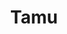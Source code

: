 ---
layout: place
title: "Tamu"
permalink: /illinois/chicago/tamu.html
stateAbbr: IL
stateName: Illinois
cityName: Chicago
place_id: ChIJraCdEL8tDogRa4y7zMZKy_Q
photos:
  - name: >-
      places/ChIJraCdEL8tDogRa4y7zMZKy_Q/photos/AeeoHcI1zDlJ4SgPdsmmGca1jD5J3um1cCu8hKBgJ-Qey678XEIhk2IhY914umVwoR4qCJRv1gNdyPwg3-aRbJ4p5XMO3zuVSbsfOEKlnkTjL47XGJ4Qw4ltkEla2Il2dh0hpqQ9NpmC4zs7MdYBNok2dyW77UN6bUGP2E77s2JI7_IsaqOXq1Hs0Bm3NK3e121oLCe2xN2xSAcmFz_6iB-0l1yNS0Ejb8nT5MKkZYYNnv08mTDKiZggpQLW5PoN3X6Oz1sYbqpaw4GtH0m6QQLc2CSGH_CZnMJMV-t49oxlO6AZXg
    widthPx: 2400
    heightPx: 1601
    authorAttributions:
      - displayName: Tamu
        uri: https://maps.google.com/maps/contrib/100851846479700274820
        photoUri: >-
          https://lh3.googleusercontent.com/a-/ALV-UjVqtGnlTlUwjru_6J4oeddZ2_aULuoO7YC26qpYZgtbe0H-IiM=s100-p-k-no-mo
    flagContentUri: >-
      https://www.google.com/local/imagery/report/?cb_client=maps_api_places.places_api&image_key=!1e10!2sAF1QipMIEBYWJdpPxOkF9Z3QlGFTq8GgDuBjgk5yvfRR&hl=en-US
    googleMapsUri: >-
      https://www.google.com/maps/place//data=!3m4!1e2!3m2!1sAF1QipMIEBYWJdpPxOkF9Z3QlGFTq8GgDuBjgk5yvfRR!2e10!4m2!3m1!1s0x880e2dbf109da0ad:0xf4cb4ac6ccbb8c6b
  - name: >-
      places/ChIJraCdEL8tDogRa4y7zMZKy_Q/photos/AeeoHcL3IwWv03ca7GVxzuu9QduKRAr9_foe55OPTqlJkt5QQbJquuIuxrygoxe1YeE0UPmZODuAVWau3ODUQonAwvTSQrnMlNXbuGLVCj2r0s2ZNcTuwpFc8N1qmmHVJp_UaxgeNdWo4FGu_2Er8_VCd_v84w-P5_Ohpp7Mx-FveQiQctEjwpzOI6Q3clQKEEWcLC-xZp3Q23ghK8cPrFTCDV5ChZY6gkfBeBQfp3XFEVCmGdzUwcwGhw5evv5vSBxniYgtpGacu132zrrG3aII-WKbUj3XBTKoOY4y2xcLjMq7ug
    widthPx: 2400
    heightPx: 1601
    authorAttributions:
      - displayName: Tamu
        uri: https://maps.google.com/maps/contrib/100851846479700274820
        photoUri: >-
          https://lh3.googleusercontent.com/a-/ALV-UjVqtGnlTlUwjru_6J4oeddZ2_aULuoO7YC26qpYZgtbe0H-IiM=s100-p-k-no-mo
    flagContentUri: >-
      https://www.google.com/local/imagery/report/?cb_client=maps_api_places.places_api&image_key=!1e10!2sAF1QipMq_1Vmr5i1wEP9l52FU30KEYIP7sqf-IrNZqTq&hl=en-US
    googleMapsUri: >-
      https://www.google.com/maps/place//data=!3m4!1e2!3m2!1sAF1QipMq_1Vmr5i1wEP9l52FU30KEYIP7sqf-IrNZqTq!2e10!4m2!3m1!1s0x880e2dbf109da0ad:0xf4cb4ac6ccbb8c6b
  - name: >-
      places/ChIJraCdEL8tDogRa4y7zMZKy_Q/photos/AeeoHcLjBZCoREemNWC1fhsR082VgUhxeGNoMzArJ2xNU3E3qYhOvsOHHAZppgLAl3QpV9gbmzSYTjDPaCSvmswFxbGwIneFmN_PGQQs_W_QYq6A1TENBPbzRaLnCmpoWmaWrLd0V0YbfiP4tqgXtsLz2ukO4hvPNigDLh6Y8-0U13aIqtJHw_uDTnJhabBeIpz58fTUxEZk0-igSG3g0zakZ-r5-khXbUqFSG1K8L400BKLJ8e1RmzGk1WU16rfIVPSLsO2pkQZoQlinK67hG1NE-SJ2cQVLC9KHTCHwfyyZbwib8dlO9k8MXNkMz6tDyDaqgpYRjRKJCEuuSxKVbzzmPPK73MqaDpng1_lkXsNHoJglSqi2EXzV8DcttxhtEVIiUV6HKfRy57KthQkLCv1MojQxxLynaa6CAQmWaRFPQeMmQ
    widthPx: 2496
    heightPx: 2232
    authorAttributions:
      - displayName: kayleigh
        uri: https://maps.google.com/maps/contrib/111554612354682382310
        photoUri: >-
          https://lh3.googleusercontent.com/a-/ALV-UjUSNnUdAw7buN4NptjB6Bjtqw51Gb8ipd8rAiyncohLfpZh52C5dg=s100-p-k-no-mo
    flagContentUri: >-
      https://www.google.com/local/imagery/report/?cb_client=maps_api_places.places_api&image_key=!1e10!2sCIHM0ogKEICAgMDI7rrUfg&hl=en-US
    googleMapsUri: >-
      https://www.google.com/maps/place//data=!3m4!1e2!3m2!1sCIHM0ogKEICAgMDI7rrUfg!2e10!4m2!3m1!1s0x880e2dbf109da0ad:0xf4cb4ac6ccbb8c6b
  - name: >-
      places/ChIJraCdEL8tDogRa4y7zMZKy_Q/photos/AeeoHcLbPaqz6CvdPEAjqiLlO5qt-S52BWIbrbZK7MAcqlR-nl4DqgDVWlHTb7mFgZXYl1vc8XC2km4q02o0I-waUnPZRRZ470tD5xsSrIvML9Re-i1x2YaNSOnXsgbzmNf81AS5101LqMgZNylin57AH8ItQ2EbWkoNC3vG3dBXAxJmIyi_TiEhZ97_lbQD4SQ1GsoFCYXkb-hWf1m2ol1lb3YxvyWPyTcosIC9mIEaWzfg4L1DmQOtg0PX0WhadBqs9Mik4a48TMh4vkTDUhXdLlPguzGpsxdTZSXjyq9wu85BiM9Kdn4pD2kSsKcAAeEV6DzWdVFJHyCjpOgBGNWSTpF9YjnL0xSxf0FAW9dBTG7720UQB6rzlY3vK1_oDABW2IaqcLj6mZy2-n06kUOBSXMKTe8eTjgvLhh1DfJIxJNp7w
    widthPx: 4000
    heightPx: 2252
    authorAttributions:
      - displayName: Calvin Law
        uri: https://maps.google.com/maps/contrib/111649997493888544813
        photoUri: >-
          https://lh3.googleusercontent.com/a-/ALV-UjVH8Z4Suzy2SfVsE5xqxQF7ebxXUDa84EZJnfeZ_DmPJYnhjcANNg=s100-p-k-no-mo
    flagContentUri: >-
      https://www.google.com/local/imagery/report/?cb_client=maps_api_places.places_api&image_key=!1e10!2sCIHM0ogKEICAgIDztOTOJg&hl=en-US
    googleMapsUri: >-
      https://www.google.com/maps/place//data=!3m4!1e2!3m2!1sCIHM0ogKEICAgIDztOTOJg!2e10!4m2!3m1!1s0x880e2dbf109da0ad:0xf4cb4ac6ccbb8c6b
  - name: >-
      places/ChIJraCdEL8tDogRa4y7zMZKy_Q/photos/AeeoHcJ2fiKOH3KM-XPnCiPoyWpQ0MnQU-kSe5GjRyA3z7OQzsd2PhEuCcrZOx1xXh4AOTC_rsxFUUX70JyLWbPHglVUHrWDPcIUpoOe_WNY_R-qUyHh3PncmeocIKDGha-FcMS4y3hh2yANcvfLsZ2vuIadlTON3_LbN_0GpLO65386h8YNyIVn-G8EojGIOBLtjaTInJDou1jnRqQ14AnC23-E_Y4BUPlM-Ffbb-t9_kh1bBghh5MaegIdQlzZrGSvs58vWOnygZq8as0V9M52vacCmzX2c2kQPYXbjTDHKoKUYzpGwdA-VxDhDyZVzyZl8bdvXm5lj9xeie2sHcCEEf7b7-QvJ3TZ4a8XBxafZzh-eUqo5QA-jWoWY7o9J0ZiN0fn85LO4GTD8S9MYxedIhDlS6IQeuV4CadMTRAHJ7M
    widthPx: 2218
    heightPx: 2166
    authorAttributions:
      - displayName: kayleigh
        uri: https://maps.google.com/maps/contrib/111554612354682382310
        photoUri: >-
          https://lh3.googleusercontent.com/a-/ALV-UjUSNnUdAw7buN4NptjB6Bjtqw51Gb8ipd8rAiyncohLfpZh52C5dg=s100-p-k-no-mo
    flagContentUri: >-
      https://www.google.com/local/imagery/report/?cb_client=maps_api_places.places_api&image_key=!1e10!2sCIHM0ogKEICAgMDI7rrUAQ&hl=en-US
    googleMapsUri: >-
      https://www.google.com/maps/place//data=!3m4!1e2!3m2!1sCIHM0ogKEICAgMDI7rrUAQ!2e10!4m2!3m1!1s0x880e2dbf109da0ad:0xf4cb4ac6ccbb8c6b
  - name: >-
      places/ChIJraCdEL8tDogRa4y7zMZKy_Q/photos/AeeoHcIouifgCetkgahcdF3QIziBdz6PYbOCHp2grznY1OnmrJ_6MJy7qZGvSfqS_TkhUr2RMb1lAjsYeyhSPUnwt8VeZ0tBXCGp5AKoMBoW9TBafZCJtexEcACZim27Ei7Zi9-EJsKvW2QCgT1inoZpn-7FBvf0AEFw8Y3D4vK4FzR_jvZ0VhYihPf7N3Yrwj7w10xXqMhjSIfaS0yb9pygpYyAnonXQCl1o-3I977OL2js-CTm3aUhEEWCTirV2lCCv19hVZPLhxub9nIdxCYyq5soH-fUKc3OwdjZ7wF79mE9WLw1KCAKzxqeJwjedvRo6sfVAj2TGif7QREe5zmW65aVVF8KVaL1tqh4mBlusWHDbCqxpSzRQce_okGoDcJhWT7VgS3fQPdNMV4Si_UIXPDEAIXYxm8CXjwa6IQNml-2dg
    widthPx: 4080
    heightPx: 2294
    authorAttributions:
      - displayName: Andrew Kwan
        uri: https://maps.google.com/maps/contrib/103959327897906065464
        photoUri: >-
          https://lh3.googleusercontent.com/a-/ALV-UjX3By1Jhr9YOXHgwajSDFs6IG0nkoL0e8U0X3061HaEHrJV9mlyOg=s100-p-k-no-mo
    flagContentUri: >-
      https://www.google.com/local/imagery/report/?cb_client=maps_api_places.places_api&image_key=!1e10!2sCIHM0ogKEICAgIDrzs6sRQ&hl=en-US
    googleMapsUri: >-
      https://www.google.com/maps/place//data=!3m4!1e2!3m2!1sCIHM0ogKEICAgIDrzs6sRQ!2e10!4m2!3m1!1s0x880e2dbf109da0ad:0xf4cb4ac6ccbb8c6b
  - name: >-
      places/ChIJraCdEL8tDogRa4y7zMZKy_Q/photos/AeeoHcLaGZxx-XYYRj5BQ-Uf5Qrqfig1dQJ1tb2BV2l9D9QBukHUyU5arMxam8swEV01Md3Zdyq509fiJhd9WP4t_M0lc847ZC0eNQp1PLRLBdhXRjGOm8pjdho6FxuJ3z-SNiZQ_uIzGuahgTYv_Mmn1LjhLiymRqpFIT7GKaMJGFq_aXy_Zj1ubdBfDjNqY-yrTLmkf12XedVHr1hBMtKESocEgVcN3-w4Qas-EIEifhfqqN0pVa9x-rNm82KSWT2tsR0VPbygU5wdhalmM_Qjf_1PjDJ2xBrvkDD_o7O4F3y0fw
    widthPx: 2400
    heightPx: 1601
    authorAttributions:
      - displayName: Tamu
        uri: https://maps.google.com/maps/contrib/100851846479700274820
        photoUri: >-
          https://lh3.googleusercontent.com/a-/ALV-UjVqtGnlTlUwjru_6J4oeddZ2_aULuoO7YC26qpYZgtbe0H-IiM=s100-p-k-no-mo
    flagContentUri: >-
      https://www.google.com/local/imagery/report/?cb_client=maps_api_places.places_api&image_key=!1e10!2sAF1QipPdE3aLpkdG4-UtgXScy0YFeUMW0nHF8G7fRmqj&hl=en-US
    googleMapsUri: >-
      https://www.google.com/maps/place//data=!3m4!1e2!3m2!1sAF1QipPdE3aLpkdG4-UtgXScy0YFeUMW0nHF8G7fRmqj!2e10!4m2!3m1!1s0x880e2dbf109da0ad:0xf4cb4ac6ccbb8c6b
  - name: >-
      places/ChIJraCdEL8tDogRa4y7zMZKy_Q/photos/AeeoHcKs-qYoXSMb4xkduXMc5aAAph33R_I67Bqmtf2kTokWiDUEEmU3MxbUbzw0WklmOqvE0fPiIQCR8D2kpMkq-q79PHu4HLIQmnuqsEheV3-SmcRChvKXexTAbbCK159JEFzLfStUHnHjZWJz9bt-1cAX989-T4x2ZMA9qkWmKz7o51O472BY1zX6XmPwWvH67iTi-fz9Dr3UfpijIKDbpEytgttFRxRRA_b5PQksarqkB2DZMcQ1ghLnrSWifsCXKeE17rQOIr3m5KGFAryTqjdWIkvSmw4K3Q6mejlBiadgjQ
    widthPx: 2400
    heightPx: 3598
    authorAttributions:
      - displayName: Tamu
        uri: https://maps.google.com/maps/contrib/100851846479700274820
        photoUri: >-
          https://lh3.googleusercontent.com/a-/ALV-UjVqtGnlTlUwjru_6J4oeddZ2_aULuoO7YC26qpYZgtbe0H-IiM=s100-p-k-no-mo
    flagContentUri: >-
      https://www.google.com/local/imagery/report/?cb_client=maps_api_places.places_api&image_key=!1e10!2sAF1QipP1HFxLybdNCbhW9AVhUqIt2GW7fxGtjHC_28wk&hl=en-US
    googleMapsUri: >-
      https://www.google.com/maps/place//data=!3m4!1e2!3m2!1sAF1QipP1HFxLybdNCbhW9AVhUqIt2GW7fxGtjHC_28wk!2e10!4m2!3m1!1s0x880e2dbf109da0ad:0xf4cb4ac6ccbb8c6b
  - name: >-
      places/ChIJraCdEL8tDogRa4y7zMZKy_Q/photos/AeeoHcLlE9F0XOyTFyLBiVyyULM99mZLXK54uH8H5kCTmoj4mrmZF9a90n8ipqMV3PEjork-qvdEC3dEjVafhZm_9czJTVbtYxC3kClkWEBOwMnQ_MMqOdlk4wl5XeUnB8TZbMrg26oZjSSQmwW6xrps_165cV0Zr50AunsbgCGsacdgy0LMayMLoqM41m4mPW5ddrYMqr1YXewy0h3Bug-xj_j_pVVjlLvkNSMWcrXTmgvWISJVqXBLFdxK996X0BuzCYrCd75BOL7XMdB2qbld08N-4_jAFuleen0cCv9HWRbaXeN2wu-zFVdUrcwy-iYsUebcjVVOYC1LBbs6NTqVe4qDCGkivvFGZBTM1ZhIubQarzutAXiRzVTf1z4WScgFy_fOmRFqNVQJ74WvtpHgOvDl8CubRuxbi8x5qU2Y4qXO9A
    widthPx: 4000
    heightPx: 2252
    authorAttributions:
      - displayName: Calvin Law
        uri: https://maps.google.com/maps/contrib/111649997493888544813
        photoUri: >-
          https://lh3.googleusercontent.com/a-/ALV-UjVH8Z4Suzy2SfVsE5xqxQF7ebxXUDa84EZJnfeZ_DmPJYnhjcANNg=s100-p-k-no-mo
    flagContentUri: >-
      https://www.google.com/local/imagery/report/?cb_client=maps_api_places.places_api&image_key=!1e10!2sCIHM0ogKEICAgIDztOTOBg&hl=en-US
    googleMapsUri: >-
      https://www.google.com/maps/place//data=!3m4!1e2!3m2!1sCIHM0ogKEICAgIDztOTOBg!2e10!4m2!3m1!1s0x880e2dbf109da0ad:0xf4cb4ac6ccbb8c6b
  - name: >-
      places/ChIJraCdEL8tDogRa4y7zMZKy_Q/photos/AeeoHcKFT1dur0lWPAlFvcwYnUxaPlSA-znfqv7xloEv5ByjuWA3na8HcPtTwyCVag_MjSOH3azM3AG26GmgvzGyR2_Dnnhq08vvCx1dSejql7wLRR2BeJPzawlaEmGaJu8UtoS9j8A358wssvDiPiwWYwduWqO7jl_YnZepG8qK4q1ZojaXVWMMFy_5pw-u8Sl9Q4sAxrBEwVY19UxvgaRonCjTo5Iw5C_-bG1kg6YFQyjPw7yClRPK9FvbTuQb16DZVKSAQVb8haYG8V-Cn9uclXFhdFD-92Wbf-0U9_hQ1T8tQTOXO47NjDdvLJ1ac6XowzEcg3vicoiB7JO8C_US5EKWQnUunAnnWgn8QlbBiUHvH7V0A7nuLgUfKh4ytaf8aKy6jdEoagl3vKPRwLmAX7at1foocxswBWDUKFWRyxsszw
    widthPx: 4000
    heightPx: 2252
    authorAttributions:
      - displayName: Calvin Law
        uri: https://maps.google.com/maps/contrib/111649997493888544813
        photoUri: >-
          https://lh3.googleusercontent.com/a-/ALV-UjVH8Z4Suzy2SfVsE5xqxQF7ebxXUDa84EZJnfeZ_DmPJYnhjcANNg=s100-p-k-no-mo
    flagContentUri: >-
      https://www.google.com/local/imagery/report/?cb_client=maps_api_places.places_api&image_key=!1e10!2sCIHM0ogKEICAgIDztOTOFg&hl=en-US
    googleMapsUri: >-
      https://www.google.com/maps/place//data=!3m4!1e2!3m2!1sCIHM0ogKEICAgIDztOTOFg!2e10!4m2!3m1!1s0x880e2dbf109da0ad:0xf4cb4ac6ccbb8c6b
address: 804 W Washington Blvd, Chicago, IL 60607, USA
street: 804 W Washington Blvd
city: Chicago
state: IL
zip: '60607'
country: USA
neighborhood: Fulton Market District
latitude: '41.883292'
longitude: '-87.647785'
accessibility_options:
  wheelchairAccessibleEntrance: true
  wheelchairAccessibleRestroom: true
  wheelchairAccessibleSeating: true
business_status: OPERATIONAL
name: Tamu
google_maps_links:
  directionsUri: >-
    https://www.google.com/maps/dir//''/data=!4m7!4m6!1m1!4e2!1m2!1m1!1s0x880e2dbf109da0ad:0xf4cb4ac6ccbb8c6b!3e0
  placeUri: https://maps.google.com/?cid=17639274583225502827
  writeAReviewUri: >-
    https://www.google.com/maps/place//data=!4m3!3m2!1s0x880e2dbf109da0ad:0xf4cb4ac6ccbb8c6b!12e1
  reviewsUri: >-
    https://www.google.com/maps/place//data=!4m4!3m3!1s0x880e2dbf109da0ad:0xf4cb4ac6ccbb8c6b!9m1!1b1
  photosUri: >-
    https://www.google.com/maps/place//data=!4m3!3m2!1s0x880e2dbf109da0ad:0xf4cb4ac6ccbb8c6b!10e5
primary_type: Sushi Restaurant
opening_hours:
  regular: null
  current: null
secondary_opening_hours:
  regular:
    weekdayDescriptions: null
    type: null
  current:
    weekdayDescriptions: null
    type: null
phone: (312) 248-8833
price_level: null
price_range: $100 &ndash; & up
rating: '4.7'
rating_count: 110
website: http://www.tamuchicago.com/
description: null
reviews: null
parking_options: null
payment_options: null
allow_dogs: null
curbside_pickup: null
delivery: null
dine_in: null
good_for_children: null
good_for_groups: null
good_for_sports: null
live_music: null
menu_for_children: null
outdoor_seating: null
reservable: null
restroom: null
serves_beer: null
serves_breakfast: null
serves_brunch: null
serves_cocktails: null
serves_coffee: null
serves_dinner: null
serves_dessert: null
serves_lunch: null
serves_vegetarian_food: null
serves_wine: null
takeout: null

---